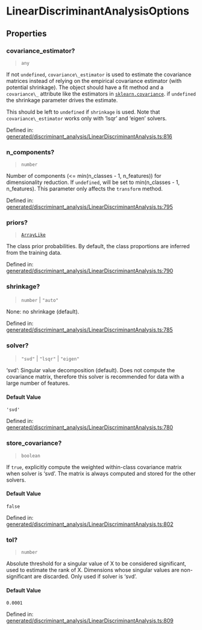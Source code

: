 # LinearDiscriminantAnalysisOptions

## Properties

### covariance\_estimator?

> `any`

If not `undefined`, `covariance\_estimator` is used to estimate the covariance matrices instead of relying on the empirical covariance estimator (with potential shrinkage). The object should have a fit method and a `covariance\_` attribute like the estimators in [`sklearn.covariance`](../classes.html#module-sklearn.covariance "sklearn.covariance"). if `undefined` the shrinkage parameter drives the estimate.

This should be left to `undefined` if `shrinkage` is used. Note that `covariance\_estimator` works only with ‘lsqr’ and ‘eigen’ solvers.

Defined in:  [generated/discriminant\_analysis/LinearDiscriminantAnalysis.ts:816](https://github.com/transitive-bullshit/scikit-learn-ts/blob/122b3c0/packages/sklearn/src/generated/discriminant_analysis/LinearDiscriminantAnalysis.ts#L816)

### n\_components?

> `number`

Number of components (<= min(n\_classes - 1, n\_features)) for dimensionality reduction. If `undefined`, will be set to min(n\_classes - 1, n\_features). This parameter only affects the `transform` method.

Defined in:  [generated/discriminant\_analysis/LinearDiscriminantAnalysis.ts:795](https://github.com/transitive-bullshit/scikit-learn-ts/blob/122b3c0/packages/sklearn/src/generated/discriminant_analysis/LinearDiscriminantAnalysis.ts#L795)

### priors?

> [`ArrayLike`](../types/ArrayLike.md)

The class prior probabilities. By default, the class proportions are inferred from the training data.

Defined in:  [generated/discriminant\_analysis/LinearDiscriminantAnalysis.ts:790](https://github.com/transitive-bullshit/scikit-learn-ts/blob/122b3c0/packages/sklearn/src/generated/discriminant_analysis/LinearDiscriminantAnalysis.ts#L790)

### shrinkage?

> `number` \| `"auto"`

None: no shrinkage (default).

Defined in:  [generated/discriminant\_analysis/LinearDiscriminantAnalysis.ts:785](https://github.com/transitive-bullshit/scikit-learn-ts/blob/122b3c0/packages/sklearn/src/generated/discriminant_analysis/LinearDiscriminantAnalysis.ts#L785)

### solver?

> `"svd"` \| `"lsqr"` \| `"eigen"`

‘svd’: Singular value decomposition (default). Does not compute the covariance matrix, therefore this solver is recommended for data with a large number of features.

#### Default Value

`'svd'`

Defined in:  [generated/discriminant\_analysis/LinearDiscriminantAnalysis.ts:780](https://github.com/transitive-bullshit/scikit-learn-ts/blob/122b3c0/packages/sklearn/src/generated/discriminant_analysis/LinearDiscriminantAnalysis.ts#L780)

### store\_covariance?

> `boolean`

If `true`, explicitly compute the weighted within-class covariance matrix when solver is ‘svd’. The matrix is always computed and stored for the other solvers.

#### Default Value

`false`

Defined in:  [generated/discriminant\_analysis/LinearDiscriminantAnalysis.ts:802](https://github.com/transitive-bullshit/scikit-learn-ts/blob/122b3c0/packages/sklearn/src/generated/discriminant_analysis/LinearDiscriminantAnalysis.ts#L802)

### tol?

> `number`

Absolute threshold for a singular value of X to be considered significant, used to estimate the rank of X. Dimensions whose singular values are non-significant are discarded. Only used if solver is ‘svd’.

#### Default Value

`0.0001`

Defined in:  [generated/discriminant\_analysis/LinearDiscriminantAnalysis.ts:809](https://github.com/transitive-bullshit/scikit-learn-ts/blob/122b3c0/packages/sklearn/src/generated/discriminant_analysis/LinearDiscriminantAnalysis.ts#L809)
